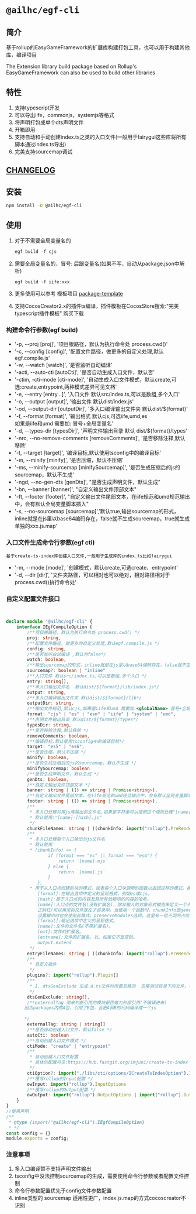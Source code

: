 # `@ailhc/egf-cli`
## 简介
基于rollup的EasyGameFramework的扩展库构建打包工具，也可以用于构建其他库，编译项目

The Extension library build package based on Rollup's EasyGameFramework can also be used to build other libraries
## 特性
1. 支持typescript开发
2. 可以导出iife，commonjs，systemjs等格式
3. 将声明打包成单个dts声明文件
4. 开箱即用 
5. 支持自动和手动创建index.ts之类的入口文件(一般用于fairygui这些库将所有脚本通过index.ts导出)
6. 完美支持sourcemap调试

## [CHANGELOG](packages/cli/CHANGELOG.md)
## 安装
```bash
npm install -D @ailhc/egf-cli
```
## 使用
1. 对于不需要全局变量名的
    ```ts
    egf build -f cjs 
    ```
2. 需要全局变量名的，冒号: 后跟变量名(如果不写，自动从package.json中解析)
    ```ts
    egf build -f iife:xxx 
    ```

1. 更多使用可以参考 模板项目
[package-template](https://github.com/AILHC/EasyGameFrameworkOpen/tree/main/packages/cli/package-template)

2. 支持CocosCreator2.x的插件ts编译，插件模板在CocosStore搜索:"完美typescript插件模板" 购买下载

### 构建命令行参数(egf build)
* '-p, --proj [proj]', '项目根路径，默认为执行命令处 process.cwd()'
* '-c, --config [config]', '配置文件路径，做更多的自定义处理,默认egf.compile.js'
* '-w, --watch [watch]', '是否监听自动编译'
* '-acti, --auto-cti [autoCti]', '是否自动生成入口文件，默认否'
* '-ctim, -cti-mode [cti-mode]', '自动生成入口文件模式，默认create,可选:create,entrypoint,两种模式差异可见文档'
* '-e, --entry [entry...]', '入口文件 默认src/index.ts,可以是数组,多个入口'
* '-o, --output [output]', '输出文件 默认dist/index.js'
* '-od, --output-dir [outputDir]', '多入口编译输出文件夹 默认dist/${format}'
* '-f, --format [format]', '输出格式 默认cjs,可选iife,umd,es <br>如果是iife和umd 需要加:<globalName> 冒号+全局变量名'
* '-d, --types-dir [typesDir]', '声明文件输出目录 默认 dist/${format}/types'
* '-nrc, --no-remove-comments [removeComments]', '是否移除注释,默认移除'
* '-t, --target [target]', '编译目标,默认使用tsconfig中的编译目标'
* '-m, --minify [minify]', '是否压缩，默认不压缩'
* '-ms, --minify-sourcemap [minifySourcemap]', '是否生成压缩后的js的sourcemap，默认不生成'
* '-ngd, --no-gen-dts [genDts]', "是否生成声明文件，默认生成"
* '-bn, --banner [banner]', "自定义输出文件顶部文本"
* '-ft, --footer [footer]', "自定义输出文件尾部文本，在iife规范和umd规范输出中，会有默认全局变量脚本插入"
* '-s, --no-sourcemap [sourcemap]','默认true,输出sourcemap的形式，inline就是在js里以base64编码存在，false就不生成sourcemap，true就生成单独的xxx.js.map'
### 入口文件生成命令行参数(egf cti)
`基于create-ts-index库创建入口文件,一般用于生成库的index.ts比如fairygui`

* '-m, --mode [mode]', '创建模式，默认create,可选create、entrypoint'
* '-d, --dir [dir]', '文件夹路径，可以相对也可以绝对，相对路径相对于process.cwd()执行命令处'


### 自定义配置文件接口

```ts


declare module "@ailhc/egf-cli" {
    interface IEgfCompileOption {
        /**项目根路径，默认为执行命令处 process.cwd() */
        proj: string,
        /**配置文件路径，做更多的自定义处理,默认egf.compile.js */
        config: string,
        /**是否监听自动编译 ,默认为false*/
        watch: boolean,
        /**输出sourcemap的形式，inline就是在js里以base64编码存在，false就不生成sourcemap，true就生成单独的xxx.js.map */
        sourcemap?: boolean | "inline"
        /**入口文件 默认src/index.ts,可以是数组,多个入口 */
        entry: string[],
        /**单入口输出文件名  默认dist/${format}/lib/index.js*/
        output: string,
        /**多入口编译输出文件夹 默认dist/${format}/lib*/
        outputDir: string,
        /**输出文件规范,默认cjs,如果是iife和umd 需要加:<globalName> 冒号+全局变量名 */
        format: "cjs" | "es" | "esm" | "iife" | "system" | "umd",
        /**声明文件输出目录 默认dist/${format}/types*/
        typesDir: string,
        /**是否移除注释,默认移除 */
        removeComments: boolean,
        /**编译目标,默认使用tsconfig中的编译目标*/
        target: "es5" | "es6",
        /**是否压缩，默认不压缩 */
        minify: boolean,
        /**是否生成压缩后的js的sourcemap，默认不生成 */
        minifySourcemap: boolean
        /**是否生成声明文件，默认生成 */
        genDts: boolean,
        /**自定义输出文件顶部文本 */
        banner: string | (() => string | Promise<string>),
        /**自定义输出文件尾部文本，在iife规范和umd规范输出中，会有默认全局变量脚本插入 */
        footer: string | (() => string | Promise<string>),
        /**
         * 多入口处理共用js库输出的文件名,如果是字符串可以按照这个规则处理"[name]-[hash]-[format].js"
         * 默认使用:"[name]-[hash].js"
         */
        chunkFileNames: string | ((chunkInfo: import("rollup").PreRenderedChunk) => string)
        /**
         * 多入口处理每个入口输出的js文件名
         * 默认使用 
         * (chunkInfo) => {
                if (format === "es" || format === "esm") {
                    return `[name].mjs`
                } else {
                    return `[name].js`
                }
            },
         * 用于从入口点创建的块的模式，或者每个入口块调用的函数以返回这样的模式。模式支持以下占位符:
            [format]:在输出选项中定义的呈现格式，例如es或cjs。
            [hash]:基于入口点的内容及其所有依赖项的内容的哈希。
            [name]:入口点的文件名(没有扩展名)，除非输入的对象形式被用来定义一个不同的名称。
            正斜杠/可以用来将文件放在子目录中。当使用一个函数时，chunkInfo是generateBundle中不依赖于文件名的属性的简化版本。看到也输出。assetFileNames output.chunkFileNames。
            设置输出时也会使用此模式。preserveModules选项。这里有一组不同的占位符:
            [format]:输出选项中定义的呈现格式。
            [name]:文件的文件名(不带扩展名)。
            [ext]:文件的扩展名。
            [extname]:文件的扩展名，以。如果它不是空的。
            output.extend
         */
        entryFileNames: string | ((chunkInfo: import("rollup").PreRenderedChunk) => string),
        /**
         * 自定义插件
         */
        plugins?: import("rollup").Plugin[]
        /**
         * 1. dtsGenExclude 生成.d.ts文件时所要忽略的  忽略测试目录下的文件，不生成声明文件
         */
        dtsGenExclude: string[],
        /**externalTag 用来判断引用的模块是否做为外部引用(不编译进来)
       因为packages内的A包，引用了B包，会把A和B的代码编译成一个js 
       
       */
        externalTag: string | string[]
        /**是否自动创建入口文件，默认false */
        autoCti: boolean
        /**自动创建入口文件模式 */
        ctiMode: "create" | "entrypoint"
        /**
         * 自动创建入口文件配置
         * 具体的配置可见:https://hub.fastgit.org/imjuni/create-ts-index
         */
        ctiOption?: import("./libs/cti/options/ICreateTsIndexOption").ICreateTsIndexOption,
        /**覆写rollup的Input配置 */
        owInput: import("rollup").InputOptions
        /**覆写rollup的Output配置 */
        owOutput: import("rollup").OutputOptions | import("rollup").OutputOptions[]
    }
}
//使用声明
/**
 * @type {import("@ailhc/egf-cli").IEgfCompileOption}
 * */
const config = {}
module.exports = config;
```
### 注意事项
1. 多入口编译暂不支持声明文件输出
2. tsconfig中没法控制sourcemap的生成，需要使用命令行参数或者配置文件控制
3. 命令行参数配置优先于config文件参数配置
4. inline类型的 sourcemap 适用性更广，index.js.map的方式cocoscreator不识别


